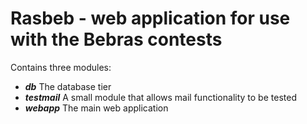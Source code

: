 # Rasbeb - web application for use with the Bebras contests

Contains three modules:

* ***db*** The database tier
* ***testmail*** A small module that allows mail functionality to be tested
* ***webapp*** The main web application
